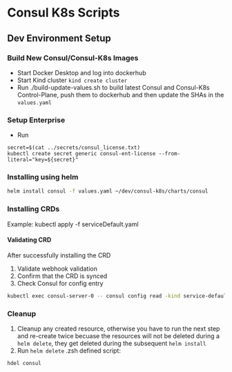 # Consul K8s Scripts

## Dev Environment Setup
### Build New Consul/Consul-K8s Images
* Start Docker Desktop and log into dockerhub
* Start Kind cluster `kind create cluster`
* Run ./build-update-values.sh to build latest Consul and Consul-K8s Control-Plane, push them to dockerhub and then update the SHAs in the `values.yaml`

### Setup Enterprise
* Run 
```shell
secret=$(cat ../secrets/consul_license.txt)
kubectl create secret generic consul-ent-license --from-literal="key=${secret}"
````

### Installing using helm
```bash
helm install consul -f values.yaml ~/dev/consul-k8s/charts/consul
```

### Installing CRDs
Example: kubectl apply -f serviceDefault.yaml

#### Validating CRD
After successfully installing the CRD
1. Validate webhook validation
2. Confirm that the CRD is synced
3. Check Consul for config entry
```bash
kubectl exec consul-server-0 -- consul config read -kind service-defaults -name global
```

### Cleanup
1. Cleanup any created resource, otherwise you have to run the next step and re-create twice becuase the resources will not be deleted during a `helm delete`, they get deleted during the subsequent `helm install`
2. Run `helm delete` .zsh defined script:
```bash
hdel consul
```



